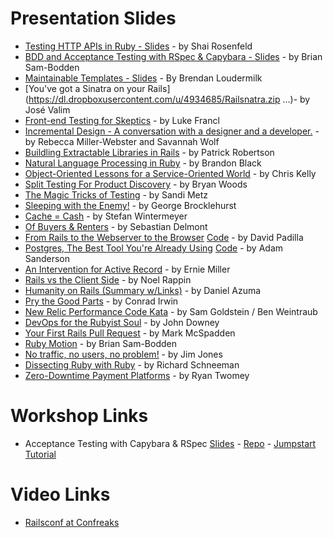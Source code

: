 Presentation Slides
====================

  - [Testing HTTP APIs in Ruby - Slides](https://github.com/shaiguitar/ruby_apis_and_clients) - by Shai Rosenfeld 
  - [BDD and Acceptance Testing with RSpec & Capybara - Slides](https://dl.dropboxusercontent.com/u/2968596/rspec_and_capybara.pdf) - by Brian Sam-Bodden
  - [Maintainable Templates - Slides](https://github.com/bloudermilk/maintainable_templates) - By Brendan Loudermilk
  - [You've got a Sinatra on your Rails](https://dl.dropboxusercontent.com/u/4934685/Railsnatra.zip …)- by José Valim
  - [Front-end Testing for Skeptics](https://speakerdeck.com/look/front-end-testing-for-skeptics) - by Luke Francl
  - [Incremental Design - A conversation with a designer and a developer.](https://speakerdeck.com/rmw/incremental-design-a-conversation-with-a-designer-and-a-developer) - by Rebecca Miller-Webster and Savannah Wolf
  - [Buildling Extractable Libraries in Rails](https://speakerdeck.com/patricksroberts/building-extractable-libraries-in-rail-railsconf) - by Patrick Robertson
  - [Natural Language Processing in Ruby](https://speakerdeck.com/brandonblack/natural-language-processing-in-ruby?utm_source=buffer&utm_medium=facebook&utm_campaign=Buffer:%2BBrandon%20Black%2Bon%2Bfacebook&buffer_share=b4e61) - by Brandon Black
  - [Object-Oriented Lessons for a Service-Oriented World](https://speakerdeck.com/amateurhuman/object-oriented-lessons-for-a-service-oriented-world) - by Chris Kelly
  - [Split Testing For Product Discovery](https://speakerdeck.com/bryanwoods/split-testing-for-product-discovery) - by Bryan Woods
  - [The Magic Tricks of Testing](https://speakerdeck.com/skmetz/magic-tricks-of-testing-railsconf) - by Sandi Metz
  - [Sleeping with the Enemy!](http://georgebrock.github.io/talks/sleeping-with-the-enemy/) - by George Brocklehurst
  - [Cache = Cash](https://speakerdeck.com/wintermeyer/cache-equals-cash-1) - by Stefan Wintermeyer
  - [Of Buyers & Renters](https://speakerdeck.com/sd/of-buyers-and-renters) - by Sebastian Delmont
  - [From Rails to the Webserver to the Browser](https://speakerdeck.com/dabit/from-rails-to-the-webserver-to-the-browser) [Code](https://github.com/dabit/rails-server-browser) - by David Padilla
  - [Postgres, The Best Tool You're Already Using](http://adamsanderson.github.io/railsconf_2013/) [Code](https://github.com/adamsanderson/railsconf_2013) - by Adam Sanderson
  - [An Intervention for Active Record](https://speakerdeck.com/erniemiller/an-intervention-for-activerecord) - by Ernie Miller
  - [Rails vs the Client Side](https://speakerdeck.com/noelrap/rails-vs-the-client) - by Noel Rappin
  - [Humanity on Rails (Summary w/Links)](http://blog.daniel-azuma.com/archives/287) - by Daniel Azuma
  - [Pry the Good Parts](https://speakerdeck.com/conradirwin/pry-the-good-parts) - by Conrad Irwin
  - [New Relic Performance Code Kata](http://railsconf13-new-relic-kata.herokuapp.com/#/) - by Sam Goldstein / Ben Weintraub
  - [DevOps for the Rubyist Soul](https://speakerdeck.com/jtdowney/devops-for-the-rubyist-soul-at-railsconf-2013) - by John Downey
  - [Your First Rails Pull Request](https://speakerdeck.com/markmcspadden/railsconf-2013-your-first-rails-pull-request) - by Mark McSpadden
  - [Ruby Motion](http://www.slideshare.net/bsbodden/tdd-withrubymotion) - by Brian Sam-Bodden
  - [No traffic, no users, no problem!](https://speakerdeck.com/aantix/no-traffic-no-users-no-problem) - by Jim Jones
  - [Dissecting Ruby with Ruby](https://speakerdeck.com/schneems/dissecting-ruby-with-ruby) - by Richard Schneeman
  - [Zero-Downtime Payment Platforms](https://speakerdeck.com/rtwomey/railsconf-2013-zero-downtime-payment-platforms) - by Ryan Twomey

Workshop Links
====================

  - Acceptance Testing with Capybara & RSpec [Slides](https://speakerdeck.com/jcasimir/rspec-and-capybara-by-brian-sam-bodden) - [Repo](https://github.com/integrallis/learn-rspec-capybara) - [Jumpstart Tutorial](http://tutorials.jumpstartlab.com/topics/capybara/capybara_practice.html)


Video Links
====================

  - [Railsconf at Confreaks](http://www.confreaks.com/events/railsconf2013)
